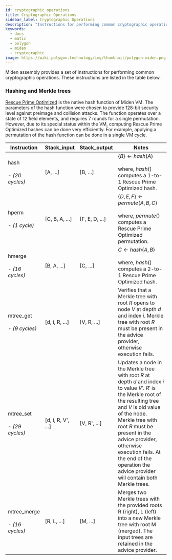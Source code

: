 ```yaml
---
id: cryptographic_operations
title: Cryptographic Operations
sidebar_label: Cryptographic Operations
description: "Instructions for performing common cryptographic operations."
keywords:
  - docs
  - matic
  - polygon
  - miden
  - cryptographic
image: https://wiki.polygon.technology/img/thumbnail/polygon-miden.png
---
```


Miden assembly provides a set of instructions for performing common cryptographic operations. These instructions are listed in the table below.

### Hashing and Merkle trees
[Rescue Prime Optimized](https://eprint.iacr.org/2022/1577) is the native hash function of Miden VM. The parameters of the hash function were chosen to provide 128-bit security level against preimage and collision attacks. The function operates over a state of 12 field elements, and requires 7 rounds for a single permutation. However, due to its special status within the VM, computing Rescue Prime Optimized hashes can be done very efficiently. For example, applying a permutation of the hash function can be done in a single VM cycle.

| Instruction    | Stack_input     | Stack_output   | Notes                                      |
| -------------- | --------------- | -------------- | ------------------------------------------ |
| hash <br></br> - *(20 cycles)*  | [A, ...] | [B, ...] | $\{B\} \leftarrow hash(A)$ <br></br> where, $hash()$ computes a 1-to-1 Rescue Prime Optimized hash. |
| hperm  <br></br> - *(1 cycle)*      | [C, B, A, ...]  | [F, E, D, ...] | $\{D, E, F\} \leftarrow permute(A, B, C)$ <br></br> where, $permute()$ computes a Rescue Prime Optimized permutation. |
| hmerge  <br></br> - *(16 cycles)*        | [B, A, ...]     | [C, ...]       | $C \leftarrow hash(A,B)$ <br></br> where, $hash()$ computes a 2-to-1 Rescue Prime Optimized hash. |
| mtree_get  <br></br> - *(9 cycles)*     | [d, i, R, ...]  | [V, R, ...] |  Verifies that a Merkle tree with root $R$ opens to node $V$ at depth $d$ and index $i$. Merkle tree with root $R$ must be present in the advice provider, otherwise execution fails. |
| mtree_set <br></br> - *(29 cycles)*      | [d, i, R, V', ...] | [V, R', ...] | Updates a node in the Merkle tree with root $R$ at depth $d$ and index $i$ to value $V'$. $R'$ is the Merkle root of the resulting tree and $V$ is old value of the node. Merkle tree with root $R$ must be present in the advice provider, otherwise execution fails. At the end of the operation the advice provider will contain both Merkle trees. |
| mtree_merge <br></br> - *(16 cycles)*      | [R, L, ...] | [M, ...] | Merges two Merkle trees with the provided roots R (right), L (left) into a new Merkle tree with root M (merged). The input trees are retained in the advice provider. |
